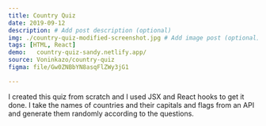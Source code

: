 ```yaml
---
title: Country Quiz
date: 2019-09-12
description: # Add post description (optional)
img: ./country-quiz-modified-screenshot.jpg # Add image post (optional)
tags: [HTML, React]
demo:   country-quiz-sandy.netlify.app/
source: Voninkazo/country-quiz
figma: file/Gw0ZNBbYN8asqFlZWy3jG1

---
```

I created this quiz from scratch and I used JSX and React hooks to get it done. 
I take the names of countries and their capitals and flags from an API and generate them randomly according to the questions.
